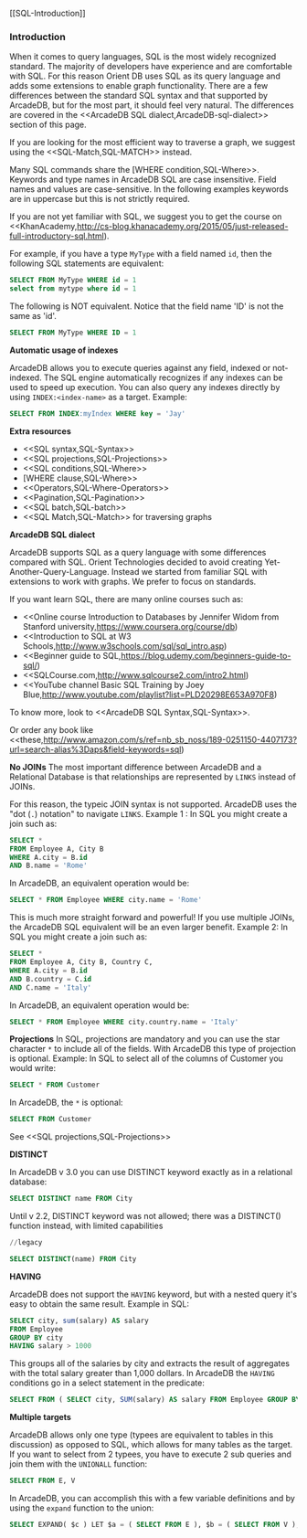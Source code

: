 [[SQL-Introduction]]
### Introduction

When it comes to query languages, SQL is the most widely recognized standard. The majority of developers have experience and are comfortable with SQL. For this reason Orient DB uses SQL as its query language and adds some extensions to enable graph functionality. There are a few differences between the standard SQL syntax and that supported by ArcadeDB, but for the most part, it should feel very natural. The differences are covered in the <<ArcadeDB SQL dialect,ArcadeDB-sql-dialect>> section of this page.

If you are looking for the most efficient way to traverse a graph, we suggest using the <<SQL-Match,SQL-MATCH>> instead.

Many SQL commands share the [WHERE condition,SQL-Where>>. Keywords and type names in ArcadeDB SQL are case insensitive. Field names and values are case-sensitive. In the following examples keywords are in uppercase but this is not strictly required.

If you are not yet familiar with SQL, we suggest you to get the course on <<KhanAcademy,http://cs-blog.khanacademy.org/2015/05/just-released-full-introductory-sql.html).

For example, if you have a type `MyType` with a field named `id`, then the following SQL statements are equivalent:

```sql
SELECT FROM MyType WHERE id = 1
select from mytype where id = 1
```

The following is NOT equivalent.  Notice that the field name 'ID' is not the same as 'id'.

```sql
SELECT FROM MyType WHERE ID = 1
```

**Automatic usage of indexes**

ArcadeDB allows you to execute queries against any field, indexed or not-indexed. The SQL engine automatically recognizes if any indexes can be used to speed up execution. You can also query any indexes directly by using `INDEX:<index-name>` as a target. Example:

```sql
SELECT FROM INDEX:myIndex WHERE key = 'Jay'
```

**Extra resources**
- <<SQL syntax,SQL-Syntax>>
- <<SQL projections,SQL-Projections>>
- <<SQL conditions,SQL-Where>>
- [WHERE clause,SQL-Where>>
- <<Operators,SQL-Where-Operators>>
- <<Pagination,SQL-Pagination>>
- <<SQL batch,SQL-batch>>
- <<SQL Match,SQL-Match>> for traversing graphs

**ArcadeDB SQL dialect**

ArcadeDB supports SQL as a query language with some differences compared with SQL. Orient Technologies decided to avoid creating Yet-Another-Query-Language. Instead we started from familiar SQL with extensions to work with graphs. We prefer to focus on standards.

If you want learn SQL, there are many online courses such as:
- <<Online course Introduction to Databases by Jennifer Widom from Stanford university,https://www.coursera.org/course/db)
- <<Introduction to SQL at W3 Schools,http://www.w3schools.com/sql/sql_intro.asp)
- <<Beginner guide to SQL,https://blog.udemy.com/beginners-guide-to-sql/)
- <<SQLCourse.com,http://www.sqlcourse2.com/intro2.html)
- <<YouTube channel Basic SQL Training by Joey Blue,http://www.youtube.com/playlist?list=PLD20298E653A970F8)

To know more, look to <<ArcadeDB SQL Syntax,SQL-Syntax>>.

Or order any book like <<these,http://www.amazon.com/s/ref=nb_sb_noss/189-0251150-4407173?url=search-alias%3Daps&field-keywords=sql)

**No JOINs**
The most important difference between ArcadeDB and a Relational Database is that relationships are represented by `LINKS` instead of JOINs.

For this reason, the typeic JOIN syntax is not supported. ArcadeDB uses the "dot (`.`) notation" to navigate `LINKS`. Example 1 : In SQL you might create a join such as:
```sql
SELECT *
FROM Employee A, City B
WHERE A.city = B.id
AND B.name = 'Rome'
```
In ArcadeDB, an equivalent operation would be:
```sql
SELECT * FROM Employee WHERE city.name = 'Rome'
```
This is much more straight forward and powerful! If you use multiple JOINs, the ArcadeDB SQL equivalent will be an even larger benefit. Example 2:  In SQL you might create a join such as:
```sql
SELECT *
FROM Employee A, City B, Country C,
WHERE A.city = B.id
AND B.country = C.id
AND C.name = 'Italy'
```
In ArcadeDB, an equivalent operation would be:
```sql
SELECT * FROM Employee WHERE city.country.name = 'Italy'
```

**Projections**
In SQL, projections are mandatory and you can use the star character `*` to include all of the fields. With ArcadeDB this type of projection is optional. Example: In SQL to select all of the columns of Customer you would write:
```sql
SELECT * FROM Customer
```
In ArcadeDB, the `*` is optional:
```sql
SELECT FROM Customer
```

See <<SQL projections,SQL-Projections>>

**DISTINCT**

In ArcadeDB v 3.0 you can use DISTINCT keyword exactly as in a relational database:
```sql
SELECT DISTINCT name FROM City
```

Until v 2.2, DISTINCT keyword was not allowed; there was a DISTINCT() function instead, with limited capabilities 
```sql
//legacy

SELECT DISTINCT(name) FROM City
```

**HAVING**

ArcadeDB does not support the `HAVING` keyword, but with a nested query it's easy to obtain the same result. Example in SQL:
```SQL
SELECT city, sum(salary) AS salary
FROM Employee
GROUP BY city
HAVING salary > 1000
```

This groups all of the salaries by city and extracts the result of aggregates with the total salary greater than 1,000 dollars. In ArcadeDB the `HAVING` conditions go in a select statement in the predicate:

```SQL
SELECT FROM ( SELECT city, SUM(salary) AS salary FROM Employee GROUP BY city ) WHERE salary > 1000
```

**Multiple targets**

ArcadeDB allows only one type (typees are equivalent to tables in this discussion) as opposed to SQL, which allows for many tables as the target.  If you want to select from 2 typees, you have to execute 2 sub queries and join them with the `UNIONALL` function:
```sql
SELECT FROM E, V
```
In ArcadeDB, you can accomplish this with a few variable definitions and by using the `expand` function to the union:
```sql
SELECT EXPAND( $c ) LET $a = ( SELECT FROM E ), $b = ( SELECT FROM V ), $c = UNIONALL( $a, $b )
```
